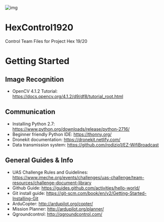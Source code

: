 ![img](https://github.com/3888winner/HexControl1920/blob/master/HexCover.jpg?raw=true)
# HexControl1920
Control Team Files for Project Hex 19/20

# Getting Started

## Image Recognition
* OpenCV 4.1.2 Tutorial: https://docs.opencv.org/4.1.2/d9/df8/tutorial_root.html 

## Communication
* Installing Python 2.7: https://www.python.org/downloads/release/python-2716/
* Beginner friendly Python IDE: https://thonny.org/
* Dronekit documentation: https://dronekit.netlify.com/
* Data transmission system: https://github.com/rodizio1/EZ-WifiBroadcast

## General Guides & Info
* UAS Challenge Rules and Guidelines: https://www.imeche.org/events/challenges/uas-challenge/team-resources/challenge-document-library
* Github Guide: https://guides.github.com/activities/hello-world/
* Git install guide: https://git-scm.com/book/en/v2/Getting-Started-Installing-Git
* ArduCopter: http://ardupilot.org/copter/
* Mission Planner: http://ardupilot.org/planner/
* Qgroundcontrol: http://qgroundcontrol.com/
